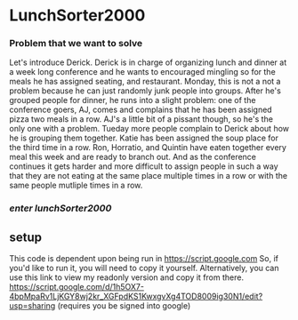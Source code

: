 # LunchSorter2000 #

### Problem that we want to solve ####
Let's introduce Derick. 
Derick is in charge of organizing lunch and dinner at a week long conference and he wants to encouraged mingling so for the meals he has assigned seating, and restaurant. Monday, this is not a not a problem because he can just randomly junk people into groups. After he's grouped  people for dinner, he runs into a slight problem: one of the conference goers, AJ, comes and complains that he has been assigned pizza two meals in a row. AJ's a little bit of a pissant though, so he's the only one with a problem. 
Tueday more people complain to Derick about how he is grouping them together. Katie has been assigned the soup place for the third time in a row. Ron, Horratio, and Quintin have eaten together every meal this week and are ready to branch out.
And as the conference continues it gets harder and more difficult to assign people in such a way that they are not eating at the same place multiple times in a row or with the same people mutliple times in a row.

### *enter lunchSorter2000*  ###

## setup ##

This code is dependent upon being run in https://script.google.com So, if you'd like to run it, you will need to copy it yourself. Alternatively, you can use this link to view my readonly version and copy it from there.
https://script.google.com/d/1h5OX7-4bpMpaRv1LjKGY8wj2kr_XGFpdKS1KwxgvXg4TOD8009ig30N1/edit?usp=sharing (requires you be signed into google)


